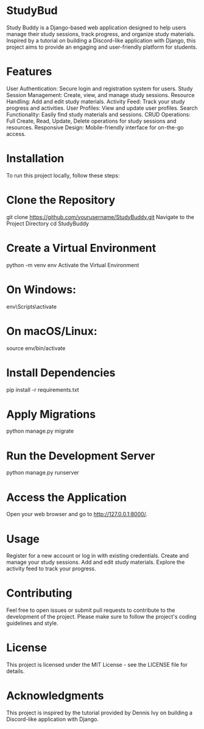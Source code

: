 # StudyBud
Study Buddy is a Django-based web application designed to help users manage their study sessions, track progress, and organize study materials. Inspired by a tutorial on building a Discord-like application with Django, this project aims to provide an engaging and user-friendly platform for students.


# Features
User Authentication: Secure login and registration system for users.
Study Session Management: Create, view, and manage study sessions.
Resource Handling: Add and edit study materials.
Activity Feed: Track your study progress and activities.
User Profiles: View and update user profiles.
Search Functionality: Easily find study materials and sessions.
CRUD Operations: Full Create, Read, Update, Delete operations for study sessions and resources.
Responsive Design: Mobile-friendly interface for on-the-go access.
# Installation
To run this project locally, follow these steps:

# Clone the Repository
git clone https://github.com/yourusername/StudyBuddy.git
Navigate to the Project Directory
cd StudyBuddy

# Create a Virtual Environment
python -m venv env
Activate the Virtual Environment

# On Windows:
env\Scripts\activate

# On macOS/Linux:
source env/bin/activate

# Install Dependencies
pip install -r requirements.txt

# Apply Migrations
python manage.py migrate

# Run the Development Server
python manage.py runserver

# Access the Application
Open your web browser and go to http://127.0.0.1:8000/.

# Usage
Register for a new account or log in with existing credentials.
Create and manage your study sessions.
Add and edit study materials.
Explore the activity feed to track your progress.

# Contributing
Feel free to open issues or submit pull requests to contribute to the development of the project. Please make sure to follow the project's coding guidelines and style.

# License
This project is licensed under the MIT License - see the LICENSE file for details.

# Acknowledgments
This project is inspired by the tutorial provided by Dennis Ivy on building a Discord-like application with Django.
